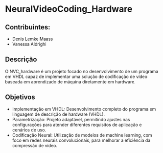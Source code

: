 # NeuralVideoCoding_Hardware

## Contribuintes:
- Denis Lemke Maass
- Vanessa Aldrighi 


## Descrição

O NVC_hardware é um projeto focado no desenvolvimento de um programa em VHDL capaz de implementar uma solução de codificação de vídeo baseada em aprendizado de máquina diretamente em hardware. 

## **Objetivos**

  - Implementação em VHDL: Desenvolvimento completo do programa em linguagem de descrição de hardware (VHDL).
  - Parametrização: Projeto adaptável, permitindo ajustes nas configurações para atender diferentes requisitos de aplicação e cenários de uso.
  - Codificação Neural: Utilização de modelos de machine learning, com foco em redes neurais convolucionais, para melhorar a eficiência da compressão de vídeo.

